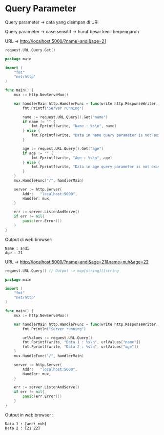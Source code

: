 # Query Parameter

Query parameter -> data yang disimpan di URI

Query parameter -> case sensitif -> huruf besar kecil berpengaruh

URL -> [http://localhost:5000/?name=andi\&age=21](http://localhost:5000/?name=andi\&age=21\&name=nuh\&age=22)&#x20;

```go
request.URL.Query.Get()
```

```go
package main

import (
	"fmt"
	"net/http"
)

func main() {
	mux := http.NewServeMux()

	var handlerMain http.HandlerFunc = func(write http.ResponseWriter, request *http.Request) {
		fmt.Printf("Server running")

		name := request.URL.Query().Get("name")
		if name != "" {
			fmt.Fprintf(write, "Name : %s\n", name)
		} else {
			fmt.Fprintf(write, "Data in name query parameter is not exist\n")
		}

		age := request.URL.Query().Get("age")
		if age != "" {
			fmt.Fprintf(write, "Age : %s\n", age)
		} else {
			fmt.Fprintf(write, "Data in age query parameter is not exist\n")
		}
	}
	mux.HandleFunc("/", handlerMain)

	server := http.Server{
		Addr:   "localhost:5000",
		Handler: mux,
	}

	err := server.ListenAndServe()
	if err != nil{
		panic(err.Error())
	}
}
```

Output di web browser:

```
Name : andi
Age : 21
```

URL -> [http://localhost:5000/?name=andi\&age=21\&name=nuh\&age=22](http://localhost:5000/?name=andi\&age=21\&name=nuh\&age=22)

```go
request.URL.Query() // Output -> map[string][]string
```

```go
package main

import (
	"fmt"
	"net/http"
)

func main() {
	mux := http.NewServeMux()

	var handlerMain http.HandlerFunc = func(write http.ResponseWriter, request *http.Request) {
		fmt.Println("Server running")

		urlValues := request.URL.Query()
		fmt.Fprintf(write, "Data 1 : %s\n", urlValues["name"])
		fmt.Fprintf(write, "Data 2 : %s\n", urlValues["age"])
	}
	mux.HandleFunc("/", handlerMain)

	server := http.Server{
		Addr:   "localhost:5000",
		Handler: mux,
	}

	err := server.ListenAndServe()
	if err != nil{
		panic(err.Error())
	}
}
```

Output in web browser :

```
Data 1 : [andi nuh]
Data 2 : [21 22]
```
